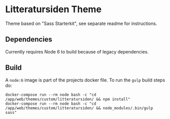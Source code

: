 # Litteratursiden Theme
Theme based on "Sass Starterkit", see separate readme for instructions.   

## Dependencies
Currently requires Node 6 to build because of legacy dependencies. 

## Build
 A `node:6` image is part of the projects docker file. To run the `gulp` build
 steps do:
 
 ```
 docker-compose run --rm node bash -c "cd /app/web/themes/custom/litteratursiden/ && npm install"
 docker-compose run --rm node bash -c "cd /app/web/themes/custom/litteratursiden/ && node_modules/.bin/gulp sass" 
 ``` 
